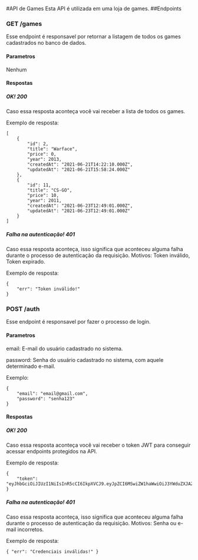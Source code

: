 #API de Games
Esta API é utilizada em uma loja de games.
##Endpoints
### GET /games
Esse endpoint é responsavel por retornar a listagem de todos os games cadastrados no banco de dados.
#### Parametros
Nenhum
#### Respostas
##### OK! 200
Caso essa resposta aconteça você vai receber a lista de todos os games. 

Exemplo de resposta:
```
[
    {
        "id": 2,
        "title": "Warface",
        "price": 0,
        "year": 2013,
        "createdAt": "2021-06-21T14:22:10.000Z",
        "updatedAt": "2021-06-21T15:58:24.000Z"
    },
    {
        "id": 11,
        "title": "CS-GO",
        "price": 10,
        "year": 2011,
        "createdAt": "2021-06-23T12:49:01.000Z",
        "updatedAt": "2021-06-23T12:49:01.000Z"
    }
]
```
##### Falha na autenticação! 401
Caso essa resposta aconteça, isso significa que aconteceu alguma falha durante o processo de autenticação da requisição. Motivos: Token inválido, Token expirado.

Exemplo de resposta:
```
{
    "err": "Token inválido!"
}
```

### POST /auth
Esse endpoint é responsavel por fazer o processo de login.
#### Parametros
email: E-mail do usuário cadastrado no sistema.

password: Senha do usuário cadastrado no sistema, com aquele determinado e-mail.

Exemplo:
```
{
	"email": "email@gmail.com",
	"password": "senha123"
}
```
#### Respostas
##### OK! 200
Caso essa resposta aconteça você vai receber o token JWT para conseguir acessar endpoints protegidos na API. 

Exemplo de resposta:
```
{
    "token": "eyJhbGciOiJIUzI1NiIsInR5cCI6IkpXVCJ9.eyJpZCI6MSwiZW1haWwiOiJ3YWduZXJAZW1haWwuY29tIiwiaWF0IjoxNjI0NDUzMTgwLCJleHAiOjE2MjQ2MjU5ODB9.YzZx9VS1rwbnrWNZFGjpZH8ImO3QjEGO4mgfWnNyO_Q"
}
```
##### Falha na autenticação! 401
Caso essa resposta aconteça, isso significa que aconteceu alguma falha durante o processo de autenticação da requisição. Motivos: Senha ou e-mail incorretos.

Exemplo de resposta:
```
{ "err": "Credenciais inválidas!" }
```
